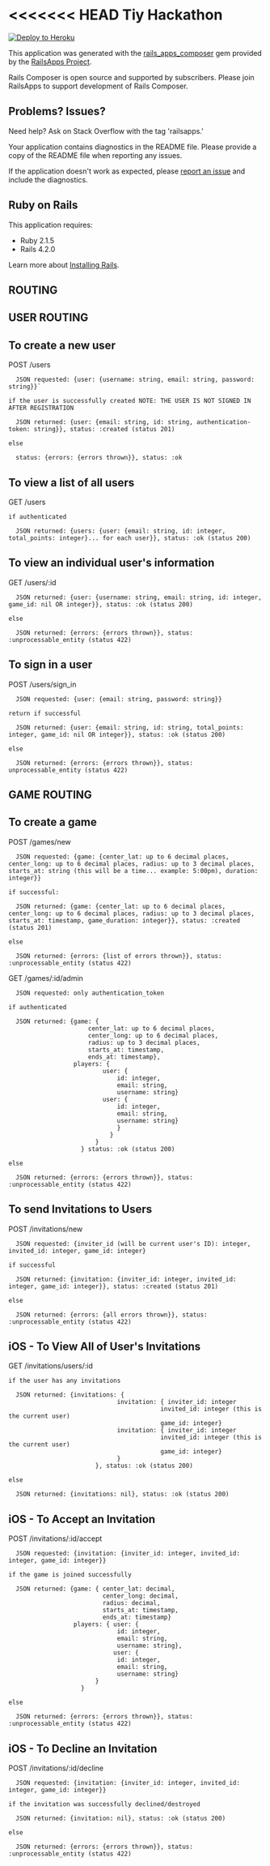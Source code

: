 <<<<<<< HEAD
Tiy Hackathon
================

[![Deploy to Heroku](https://www.herokucdn.com/deploy/button.png)](https://heroku.com/deploy)

This application was generated with the [rails_apps_composer](https://github.com/RailsApps/rails_apps_composer) gem
provided by the [RailsApps Project](http://railsapps.github.io/).

Rails Composer is open source and supported by subscribers. Please join RailsApps to support development of Rails Composer.

Problems? Issues?
-----------

Need help? Ask on Stack Overflow with the tag 'railsapps.'

Your application contains diagnostics in the README file. Please provide a copy of the README file when reporting any issues.

If the application doesn't work as expected, please [report an issue](https://github.com/RailsApps/rails_apps_composer/issues)
and include the diagnostics.

Ruby on Rails
-------------

This application requires:

- Ruby 2.1.5
- Rails 4.2.0

Learn more about [Installing Rails](http://railsapps.github.io/installing-rails.html).

ROUTING
-------

  USER ROUTING
  -------
To create a new user
-------


  POST /users

      JSON requested: {user: {username: string, email: string, password: string}}`

    if the user is successfully created NOTE: THE USER IS NOT SIGNED IN AFTER REGISTRATION
  
      JSON returned: {user: {email: string, id: string, authentication-token: string}}, status: :created (status 201)

    else

      status: {errors: {errors thrown}}, status: :ok

To view a list of all users
-------

  GET /users

    if authenticated

      JSON returned: {users: {user: {email: string, id: integer, total_points: integer}... for each user}}, status: :ok (status 200)


To view an individual user's information
-------

  GET /users/:id

      JSON returned: {user: {username: string, email: string, id: integer, game_id: nil OR integer}}, status: :ok (status 200)

    else

      JSON returned: {errors: {errors thrown}}, status: :unprocessable_entity (status 422)


To sign in a user
-------

  POST /users/sign_in

      JSON requested: {user: {email: string, password: string}}

    return if successful

      JSON returned: {user: {email: string, id: string, total_points: integer, game_id: nil OR integer}}, status: :ok (status 200)

    else

      JSON returned: {errors: {errors thrown}}, status: unprocessable_entity (status 422)



  GAME ROUTING
  -------


To create a game
-------

  POST /games/new

      JSON requested: {game: {center_lat: up to 6 decimal places, center_long: up to 6 decimal places, radius: up to 3 decimal places, starts_at: string (this will be a time... example: 5:00pm), duration: integer}}

    if successful:

      JSON returned: {game: {center_lat: up to 6 decimal places, center_long: up to 6 decimal places, radius: up to 3 decimal places, starts_at: timestamp, game_duration: integer}}, status: :created (status 201)

    else

      JSON returned: {errors: {list of errors thrown}}, status: :unprocessable_entity (status 422)


  GET /games/:id/admin

      JSON requested: only authentication_token

    if authenticated

      JSON returned: {game: {
                          center_lat: up to 6 decimal places, 
                          center_long: up to 6 decimal places, 
                          radius: up to 3 decimal places, 
                          starts_at: timestamp, 
                          ends_at: timestamp}, 
                      players: {
                              user: {
                                  id: integer, 
                                  email: string, 
                                  username: string}
                              user: {
                                  id: integer, 
                                  email: string, 
                                  username: string}
                                  }
                                }
                            }
                        } status: :ok (status 200)

    else

      JSON returned: {errors: {errors thrown}}, status: :unprocessable_entity (status 422)


To send Invitations to Users
-------

  POST /invitations/new

      JSON requested: {inviter_id (will be current user's ID): integer, invited_id: integer, game_id: integer}

    if successful

      JSON returned: {invitation: {inviter_id: integer, invited_id: integer, game_id: integer}}, status: :created (status 201)

    else

      JSON returned: {errors: {all errors thrown}}, status: :unprocessable_entity (status 422)


iOS - To View All of User's Invitations
-------

  GET /invitations/users/:id

    if the user has any invitations

      JSON returned: {invitations: {
                                  invitation: { inviter_id: integer
                                              invited_id: integer (this is the current user)
                                              game_id: integer}
                                  invitation: { inviter_id: integer
                                              invited_id: integer (this is the current user)
                                              game_id: integer}
                                  }
                            }, status: :ok (status 200)

    else

      JSON returned: {invitations: nil}, status: :ok (status 200)


iOS - To Accept an Invitation
-------
  
  POST /invitations/:id/accept

      JSON requested: {invitation: {inviter_id: integer, invited_id: integer, game_id: integer}}

    if the game is joined successfully

      JSON returned: {game: { center_lat: decimal,
                              center_long: decimal,
                              radius: decimal,
                              starts_at: timestamp,
                              ends_at: timestamp}
                      players: { user: {
                                  id: integer, 
                                  email: string, 
                                  username: string},
                                 user: {
                                  id: integer, 
                                  email: string, 
                                  username: string}
                            }
                        }                              

    else

      JSON returned: {errors: {errors thrown}}, status: :unprocessable_entity (status 422)


iOS - To Decline an Invitation
-------

  POST /invitations/:id/decline

      JSON requested: {invitation: {inviter_id: integer, invited_id: integer, game_id: integer}}

    if the invitation was successfully declined/destroyed

      JSON returned: {invitation: nil}, status: :ok (status 200)

    else

      JSON returned: {errors: {errors thrown}}, status: :unprocessable_entity (status 422)















